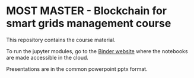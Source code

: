 # MOST MASTER - Blockchain for smart grids management course

This repository contains the course material. 

To run the jupyter modules, go to the [Binder website](https://mybinder.org/v2/gh/mamureddu/MOST_MASTER_BLOCKCHAIN/main) where the notebooks are made accessible in the cloud.

Presentations are in the common powerpoint pptx format.
 
